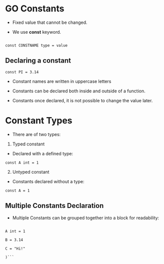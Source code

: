 # GO Constants

- Fixed value that cannot be changed.

- We use **const** keyword.

  

```Syntax

const CONSTNAME type = value

```

  

## Declaring a constant

```const PI = 3.14```

  

- Constant names are written in uppercase letters

- Constants can be declared both inside and outside of a function.

- Constants once declared, it is not possible to change the value later.

  

# Constant Types

- There are of two types:

1. Typed constant

- Declared with a defined type:

```const A int = 1```

  

2. Untyped constant

- Constants declared without a type:

```const A = 1```

  

## Multiple Constants Declaration

- Multiple Constants can be grouped together into a block for readability:

```const (

A int = 1

B = 3.14

C = "Hi!"

)```